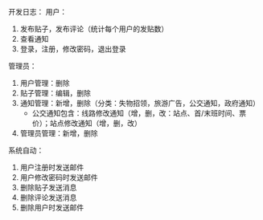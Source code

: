 开发日志：
用户：
1. 发布贴子，发布评论（统计每个用户的发贴数）
2. 查看通知
3. 登录，注册，修改密码，退出登录

管理员：
1. 用户管理：删除
2. 贴子管理：编辑，删除
3. 通知管理：新增，删除（分类：失物招领，旅游广告，公交通知，政府通知）
    * 公交通知包含：线路修改通知（增，删，改：站点、首/末班时间、票价）；站点修改通知（增，删，改）
4. 管理员管理：新增，删除

系统自动：
1. 用户注册时发送邮件
2. 用户修改密码时发送邮件
3. 删除贴子发送消息
4. 删除评论发送消息
5. 删除用户时发送邮件